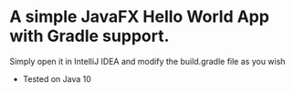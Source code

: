 # A simple JavaFX Hello World App with Gradle support. 
Simply open it in IntelliJ IDEA and modify the build.gradle file as you wish
- Tested on Java 10
